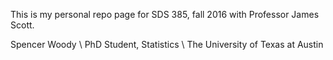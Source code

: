 This is my personal repo page for SDS 385, fall 2016 with Professor James Scott.

Spencer Woody \\
PhD Student, Statistics \\
The University of Texas at Austin